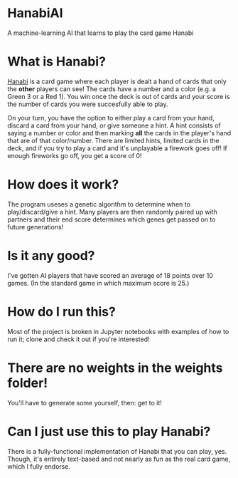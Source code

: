 # HanabiAI
A machine-learning AI that learns to play the card game Hanabi

# What is Hanabi?
[Hanabi](https://en.wikipedia.org/wiki/Hanabi_(card_game)) is a card game where each player is dealt a hand of cards that only the **other** players can see!
The cards have a number and a color (e.g. a Green 3 or a Red 1). You win once the deck is out of cards and your score is the number of cards you were succesfully able to play.

On your turn, you have the option to either play a card from your hand, discard a card from your hand, or give someone a hint. A hint consists of saying a number or color
and then marking **all** the cards in the player's hand that are of that color/number.
There are limited hints, limited cards in the deck, and if you try to play a card and it's unplayable a firework goes off! If enough fireworks go off, you get a score of 0!

# How does it work?
The program useses a genetic algorithm to determine when to play/discard/give a hint. Many players are then randomly paired up with partners and their end score
determines which genes get passed on to future generations!

# Is it any good?
I've gotten AI players that have scored an average of 18 points over 10 games. (In the standard game in which maximum score is 25.)

# How do I run this?
Most of the project is broken in Jupyter notebooks with examples of how to run it; clone and check it out if you're interested!

# There are no weights in the weights folder!
You'll have to generate some yourself, then: get to it!

# Can I just use this to play Hanabi?
There is a fully-functional implementation of Hanabi that you can play, yes. Though, it's entirely text-based and not nearly as fun as the real card game, which I fully endorse.
